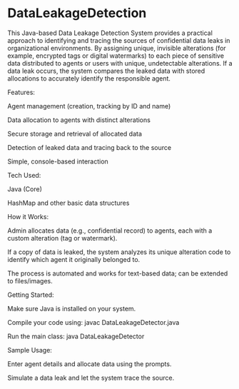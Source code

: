 # DataLeakageDetection
This Java-based Data Leakage Detection System provides a practical approach to identifying and tracing the sources of confidential data leaks in organizational environments. By assigning unique, invisible alterations (for example, encrypted tags or digital watermarks) to each piece of sensitive data distributed to agents or users with unique, undetectable alterations. If a data leak occurs, the system compares the leaked data with stored allocations to accurately identify the responsible agent.

Features:

Agent management (creation, tracking by ID and name)

Data allocation to agents with distinct alterations

Secure storage and retrieval of allocated data

Detection of leaked data and tracing back to the source

Simple, console-based interaction

Tech Used:

Java (Core)

HashMap and other basic data structures

How it Works:

Admin allocates data (e.g., confidential record) to agents, each with a custom alteration (tag or watermark).

If a copy of data is leaked, the system analyzes its unique alteration code to identify which agent it originally belonged to.

The process is automated and works for text-based data; can be extended to files/images.

Getting Started:

Make sure Java is installed on your system.

Compile your code using:
javac DataLeakageDetector.java

Run the main class:
java DataLeakageDetector

Sample Usage:

Enter agent details and allocate data using the prompts.

Simulate a data leak and let the system trace the source.
